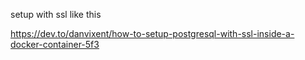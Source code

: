 setup with ssl like this

https://dev.to/danvixent/how-to-setup-postgresql-with-ssl-inside-a-docker-container-5f3